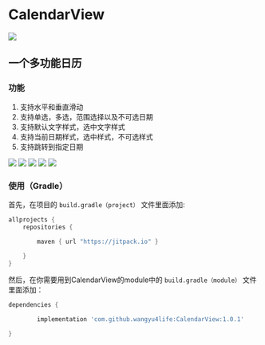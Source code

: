 # CalendarView
[![](https://jitpack.io/v/wangyu4life/CalendarView.svg)](https://jitpack.io/#wangyu4life/CalendarView)


## 一个多功能日历
### 功能
1. 支持水平和垂直滑动
2. 支持单选，多选，范围选择以及不可选日期
3. 支持默认文字样式，选中文字样式
4. 支持当前日期样式，选中样式，不可选样式
5. 支持跳转到指定日期

![](https://s3.bmp.ovh/imgs/2025/02/22/72ff205eb1d4d858.gif)  ![](https://s3.bmp.ovh/imgs/2025/02/22/c5fbe7ff296daa26.gif)  ![](https://s3.bmp.ovh/imgs/2025/02/22/c2b0aeac453ea4f4.gif)
![](https://s3.bmp.ovh/imgs/2025/02/22/254727d67bb7162d.gif)  ![](https://s3.bmp.ovh/imgs/2025/02/22/78ca4f1aeb4686ba.gif)

### 使用（Gradle）
首先，在项目的 `build.gradle（project）` 文件里面添加:

```gradle
allprojects {
	repositories {  

        maven { url "https://jitpack.io" }
		
    }
}
```

然后，在你需要用到CalendarView的module中的 `build.gradle（module）` 文件里面添加：
```gradle
dependencies {  

        implementation 'com.github.wangyu4life:CalendarView:1.0.1'

}
```